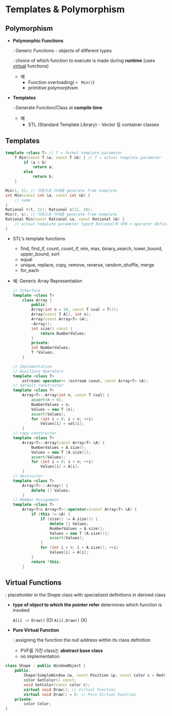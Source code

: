 # Templates & Polymorphism





## Polymorphism

- **Polymorphic Functions**

  : Generic Functions - objects of different types

  : choice of which function to execute is made during **runtime** (uses <u>virtual</u> functions)

  - 예
    - Function overloading( `+ ` `Min()`)
    - primitive polymorphism

- **Templates**

  : Generate Function/Class at **compile time**

  - 예
    - STL (Standard Template Library) - Vector 등 container classes



## Templates

```c++
template <class T> // T = formal template parameter
    T Min(const T &a, const T &b) { // T = actual template parameter
    	if (a < b)
            return a;
        else
            return b;
	}

Min(1, 2); // 자동으로 아래를 generate from template
int Min(const int &a, const int &b) {
    // same
}
Rational r(t, 21); Rational s(11, 29);
Min(r, s); // 자동으로 아래를 generate from template
Rational Min(const Rational &a, const Rational &b) {
    // actual template parameter type인 Rational에 대해 < operator define해줘야 함. 안하면 compile-time error
}
```

- STL's template functions

  - find, find_if, count, count_if, min, max, binary_search, lower_bound, upper_bound, sort
  - equal
  - unique, replace, copy, remove, reverse, random_shuffle, merge
  - for_each

- 예: Generic Array Representation

  ```c++
  // Interface
  template <class T>
      class Array {
          public:
          Array(int n = 10, const T &val = T());
          Array(const T A[], int n);
          Array(const Array<T> &A);
          ~Array(); 
          int size() const {
              return NumberValues;
          }
          private:
          int NumberValues;
          T *Values;
      }
  ```

  ```c++
  // Implementation
  // Auxiliary Operators
  template <class T>
      ostream& operator<< (ostream &sout, const Array<T> &A);
  // default constructor
  template <class T>
      Array<T>::Array(int n, const T &val) {
          assert(n > 0);
          NumberValues = n;
          Values = new T [n];
          assert(Values);
          for (int i = 0; i < n; ++i)
              Values[i] = val[i];
      }
  // copy constructor
  template <class T>
      Array<T>::Array(const Array<T> &A) {
          NumberValues = A.size();
          Values = new T [A.size()];
          assert(Values);
          for (int i = 0; i < n; ++i)
              Values[i] = A[i];
      }
  // destructor
  template <class T>
      Array<T>::~Array() {
          delete [] Values;
      }
  // Member Assignment
  template <class T>
      Array<T>& Array<T>::operator=(const Array<T> &A) {
          if (this != &A) {
              if (size() != A.size()) {
                  delete [] Values;
                  NumberValues = A.size();
                  Values = new T [A.size()];
                  assert(Values);
              }
              for (int i = 0; i < A.size(); ++i)
                  Values[i] = A[i];
          }
          return *this;
      }
  ```



## Virtual Functions

: placeholder in the Shape class with specialized definitions in derived class

- **type of object to which the pointer refer** determines which function is invoked

  `A[i] -> Draw()` (O) `A[i].Draw()` (X)

- **Pure Virtual Function**

  : assigning the function the null address within its class definition

  - PVF를 가진 class는 **abstract base class**
  - no implementation

```c++
class Shape : public WindowObject {
    public:
        Shape(SimpleWindow &w, const Position &p, const color c = Red);
        color GetColor() const;
        void SetColor(const color c);
        virtual void Draw(); // Virtual Function
        virtual void Draw() = 0; // Pure Virtual Function
    private:
    	color Color;
}
```

